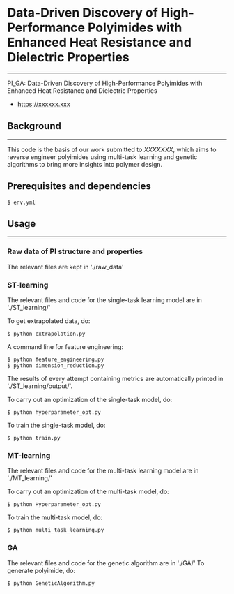 # Data-Driven Discovery of High-Performance Polyimides with Enhanced Heat Resistance and Dielectric Properties
***


PI_GA: Data-Driven Discovery of High-Performance Polyimides with Enhanced Heat Resistance and Dielectric Properties
- https://xxxxxx.xxx

## Background
***
This code is the basis of our work submitted to *XXXXXXX*, which aims to reverse engineer polyimides using multi-task learning and genetic algorithms to bring more insights into polymer design. 

## Prerequisites and dependencies
```
$ env.yml
```
## Usage
***
### Raw data of PI structure and properties
The relevant files are kept in './raw_data'

### ST-learning
The relevant files and code for the single-task learning model are in './ST_learning/'

To get extrapolated data, do:
```commandline
$ python extrapolation.py 
```
A command line for feature engineering:
```commandline
$ python feature_engineering.py
$ python dimension_reduction.py
```
The results of every attempt containing metrics are automatically printed in './ST_learning/output/'.

To carry out an optimization of the single-task model, do:
```commandline
$ python hyperparameter_opt.py
```
To train the single-task model, do:
```commandline
$ python train.py
```

### MT-learning
The relevant files and code for the multi-task learning model are in './MT_learning/'

To carry out an optimization of the multi-task model, do:
```commandline
$ python Hyperparameter_opt.py
```
To train the multi-task model, do:
```commandline
$ python multi_task_learning.py
```

### GA
The relevant files and code for the genetic algorithm are in './GA/'
To generate polyimide, do:
```commandline
$ python GeneticAlgorithm.py
```